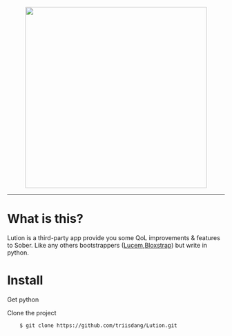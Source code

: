 <p align="center">
  <img src="https://files.catbox.moe/jaftc3.svg" width="420">
</p>

----



# What is this?
Lution is a third-party app provide you some QoL improvements & features to Sober.
Like any others bootstrappers ([Lucem](https://github.com/xTrayambak/lucem),[Bloxstrap](https://github.com/bloxstraplabs/bloxstrap)) but write in python.

# Install

Get python

Clone the project
```
    $ git clone https://github.com/triisdang/Lution.git
```

